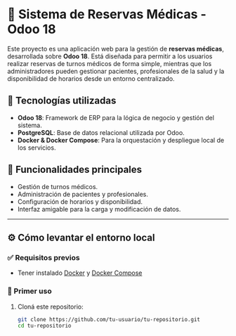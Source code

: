 # 🏥 Sistema de Reservas Médicas - Odoo 18

Este proyecto es una aplicación web para la gestión de **reservas médicas**, desarrollada sobre **Odoo 18**. Está diseñada para permitir a los usuarios realizar reservas de turnos médicos de forma simple, mientras que los administradores pueden gestionar pacientes, profesionales de la salud y la disponibilidad de horarios desde un entorno centralizado.

## 🚀 Tecnologías utilizadas

- **Odoo 18**: Framework de ERP para la lógica de negocio y gestión del sistema.
- **PostgreSQL**: Base de datos relacional utilizada por Odoo.
- **Docker & Docker Compose**: Para la orquestación y despliegue local de los servicios.

## 🧪 Funcionalidades principales

- Gestión de turnos médicos.
- Administración de pacientes y profesionales.
- Configuración de horarios y disponibilidad.
- Interfaz amigable para la carga y modificación de datos.

---

## ⚙️ Cómo levantar el entorno local

### ✅ Requisitos previos

- Tener instalado [Docker](https://docs.docker.com/get-docker/) y [Docker Compose](https://docs.docker.com/compose/install/)

### 🚨 Primer uso

1. Cloná este repositorio:
   ```bash
   git clone https://github.com/tu-usuario/tu-repositorio.git
   cd tu-repositorio
